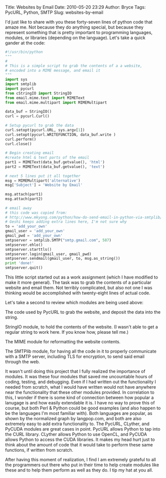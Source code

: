 Title: Websites by Email
Date: 2010-05-20 23:29
Author: Bryce
Tags: PycURL, Python, SMTP
Slug: websites-by-email

I'd just like to share with you these forty-seven lines of python code
that amaze me. Not because they do anything special, but because they
represent something that is pretty important to programming languages,
modules, or libraries (depending on the language). Let's take a quick
gander at the code:

```python
#!/usr/bin/python
"""
#
# This is a simple script to grab the contents of a a website, 
# encoded into a MIME message, and email it
"""
import sys
import smtplib
import pycurl
from cStringIO import StringIO
from email.mime.text import MIMEText
from email.mime.multipart import MIMEMultipart
 
data_buf = StringIO()
curl = pycurl.Curl()
 
# Setup pycurl to grab the data
curl.setopt(pycurl.URL, sys.argv[1])
curl.setopt(pycurl.WRITEFUNCTION, data_buf.write )
curl.perform()
curl.close()
 
# Begin creating email
#create html & text parts of the email
part1 = MIMEText(data_buf.getvalue(), 'html')
part2 = MIMEText(data_buf.getvalue(), 'text')
 
# next 5 lines put it all together
msg = MIMEMultipart('alternative')
msg['Subject'] = 'Website by Email'
 
msg.attach(part1)
msg.attach(part2)
 
# email away
# this code was copied from:
# http://www.mkyong.com/python/how-do-send-email-in-python-via-smtplib/
# Geshi keeps adding extra lines here, I'm not sure why
to = 'add_your_own'
gmail_user = 'add_your_own'
gmail_pwd = 'add_your_own'
smtpserver = smtplib.SMTP("smtp.gmail.com", 587)
smtpserver.ehlo()
smtpserver.starttls()
smtpserver.login(gmail_user, gmail_pwd)
smtpserver.sendmail(gmail_user, to, msg.as_string())
print 'done!'
smtpserver.quit()
```

This little script started out as a work assignment (which I have
modified to make it more general). The task was to grab the contents of
a particular website and email them. Not terribly complicated, but also
not one I was thinking would be accomplished with twenty-eight lines of
actual code.

Let's take a second to review which modules are being used above:

The code used by PycURL to grab the website, and deposit the data into
the string.

StringIO module, to hold the contents of the website. (I wasn't able to
get a regular string to work here. If you know how, please tell me.)

The MIME module for reformatting the website contents.

The SMTPlib module, for having all the code in it to properly
communicate with a SMTP server, including TLS for encryption, to send
said email through the web.

It wasn't until doing this project that I fully realized the importance
of modules. It was these four modules that saved me uncountable hours of
coding, testing, and debugging. Even if I had written out the
functionality I needed from scratch, what I would have written would not
have anywhere near the functionality that these other modules provided.
In correlation to this, I wonder if there is some kind of connection
between how popular a lanugage is and how easily extendable it is. I
have no way to prove this of course, but both Perl & Python could be
good examples (and also happen to be the languages I'm most familiar
with). Both languages are popular, as shown by the normalized graph by
langpop.com, and both are also extremely easy to add extra functionality
to. The PycURL, CLyther, and PyCUDA modules are great cases in point.
PycURL allows Python to tap into the CURL library. CLyther allows Python
to use OpenCL, and PyCUDA allows Python to access the CUDA libraries. It
makes my head hurt just to think about the amount of code that it would
take to perform these same functions, if written from scratch.

After having this moment of realization, I find I am extremely grateful
to all the programmers out there who put in their time to help create
modules like these and to help them perform as well as they do. I tip my
hat at you all.
